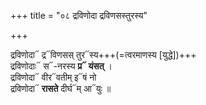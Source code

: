 +++
title = "०८ द्रविणोदा द्रविणसस्तुरस्य"

+++

द्रविणोदा᳓ द्र᳓विणसस् तुर᳓स्य+++(=त्वरमाणस्य [युद्धे])+++  
द्रविणोदाः᳓ स᳓-नरस्य **प्र᳓ यंसत्** ।  
द्रविणोदा᳓ वीर᳓वतीम् इ᳓षं नो  
द्रविणोदा᳓ **रासते** दीर्घ᳓म् आ᳓युः ॥
